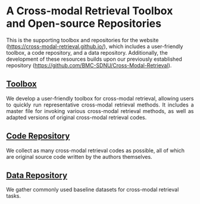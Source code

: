 # A Cross-modal Retrieval Toolbox and Open-source Repositories
This is the supporting toolbox and repositories for the website (https://cross-modal-retrieval.github.io/), which includes a user-friendly toolbox, a code repository, and a data repository. Additionally, the development of these resources builds upon our previously established repository (https://github.com/BMC-SDNU/Cross-Modal-Retrieval).

## [Toolbox](https://github.com/cross-modal-retrieval/cross-modal-retrieval/tree/main/Toolbox)
<div style="text-align: justify;">
We develop a user-friendly toolbox for cross-modal retrieval, allowing users to quickly run representative cross-modal retrieval methods. It includes a master file for invoking various cross-modal retrieval methods, as well as adapted versions of original cross-modal retrieval codes.
</div>

## [Code Repository](https://github.com/cross-modal-retrieval/cross-modal-retrieval/tree/main/Code-repository)
We collect as many cross-modal retrieval codes as possible, all of which are original source code written by the authors themselves.

## [Data Repository](https://github.com/cross-modal-retrieval/cross-modal-retrieval/tree/main/Data-repository)
We gather commonly used baseline datasets for cross-modal retrieval tasks.


